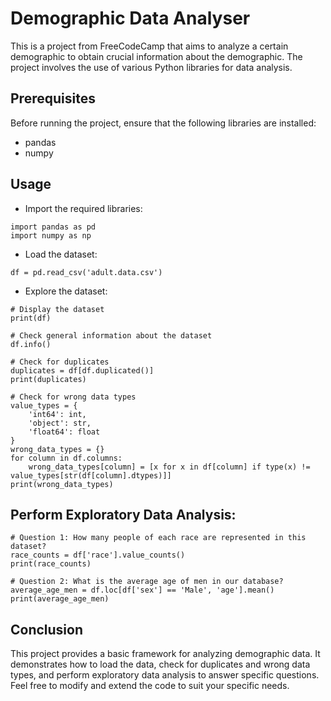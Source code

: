 # Demographic Data Analyser
This is a project from FreeCodeCamp that aims to analyze a certain demographic to obtain crucial information about the demographic. The project involves the use of various Python libraries for data analysis.

## Prerequisites
Before running the project, ensure that the following libraries are installed:

- pandas
- numpy

## Usage
- Import the required libraries:
```
import pandas as pd
import numpy as np
```
- Load the dataset:
```
df = pd.read_csv('adult.data.csv')
```
- Explore the dataset:
```
# Display the dataset
print(df)

# Check general information about the dataset
df.info()

# Check for duplicates
duplicates = df[df.duplicated()]
print(duplicates)

# Check for wrong data types
value_types = {
    'int64': int,
    'object': str,
    'float64': float
}
wrong_data_types = {}
for column in df.columns:
    wrong_data_types[column] = [x for x in df[column] if type(x) != value_types[str(df[column].dtypes)]]
print(wrong_data_types)
```
## Perform Exploratory Data Analysis:
```
# Question 1: How many people of each race are represented in this dataset?
race_counts = df['race'].value_counts()
print(race_counts)

# Question 2: What is the average age of men in our database?
average_age_men = df.loc[df['sex'] == 'Male', 'age'].mean()
print(average_age_men)
```
## Conclusion
This project provides a basic framework for analyzing demographic data. It demonstrates how to load the data, check for duplicates and wrong data types, and perform exploratory data analysis to answer specific questions. Feel free to modify and extend the code to suit your specific needs.
